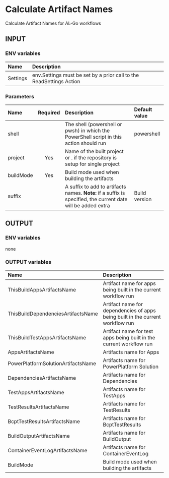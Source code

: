 # Calculate Artifact Names
Calculate Artifact Names for AL-Go workflows

## INPUT

### ENV variables
| Name | Description |
| :-- | :-- |
| Settings | env.Settings must be set by a prior call to the ReadSettings Action |

### Parameters
| Name | Required | Description | Default value |
| :-- | :-: | :-- | :-- |
| shell | | The shell (powershell or pwsh) in which the PowerShell script in this action should run | powershell |
| project | Yes | Name of the built project or . if the repository is setup for single project | |
| buildMode | Yes |Build mode used when building the artifacts | |
| suffix | | A suffix to add to artifacts names. **Note:** if a suffix is specified, the current date will be added extra | Build version |

## OUTPUT

### ENV variables
none

### OUTPUT variables
| Name | Description |
| :-- | :-- |
| ThisBuildAppsArtifactsName | Artifact name for apps being built in the current workflow run |
| ThisBuildDependenciesArtifactsName | Artifact name for dependencies of apps being built in the current workflow run |
| ThisBuildTestAppsArtifactsName | Artifact name for test apps being built in the current workflow run |
| AppsArtifactsName | Artifacts name for Apps |
| PowerPlatformSolutionArtifactsName | Artifacts name for PowerPlatform Solution |
| DependenciesArtifactsName | Artifacts name for Dependencies |
| TestAppsArtifactsName | Artifacts name for TestApps |
| TestResultsArtifactsName | Artifacts name for TestResults |
| BcptTestResultsArtifactsName | Artifacts name for BcptTestResults |
| BuildOutputArtifactsName | Artifacts name for BuildOutput |
| ContainerEventLogArtifactsName | Artifacts name for ContainerEventLog |
| BuildMode | Build mode used when building the artifacts |
